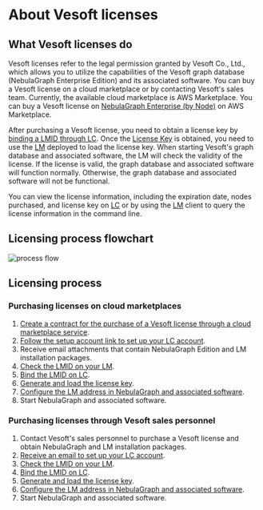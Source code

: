 # About Vesoft licenses

## What Vesoft licenses do

Vesoft licenses refer to the legal permission granted by Vesoft Co., Ltd., which allows you to utilize the capabilities of the Vesoft graph database (NebulaGraph Enterprise Edition) and its associated software. You can buy a Vesoft license on a cloud marketplace or by contacting Vesoft's sales team. Currently, the available cloud marketplace is AWS Marketplace. You can buy a Vesoft license on [NebulaGraph Enterprise (by Node)](https://aws.amazon.com/marketplace/pp/prodview-kvpxjh5b4dfno) on AWS Marketplace.

After purchasing a Vesoft license, you need to obtain a license key by [binding a LMID through LC](2.license-management-suite/2.license-center.md). Once the [License Key](2.license-management-suite/2.license-center.md) is obtained, you need to use the [LM](2.license-management-suite/3.license-manager.md) deployed to load the license key. When starting Vesoft's graph database and associated software, the LM will check the validity of the license. If the license is valid, the graph database and associated software will function normally. Otherwise, the graph database and associated software will not be functional.

You can view the license information, including the expiration date, nodes purchased, and license key on [LC](2.license-management-suite/2.license-center.md) or by using the [LM](2.license-management-suite/3.license-manager.md) client to query the license information in the command line.

## Licensing process flowchart

![process flow](https://docs-cdn.nebula-graph.com.cn/figures/licensing_flowchart_2023-04-28_10-13-38-en.png)

## Licensing process

### Purchasing licenses on cloud marketplaces

1. [Create a contract for the purchase of a Vesoft license through a cloud marketplace service](3.purchase-license.md).
2. [Follow the setup account link to set up your LC account](2.license-management-suite/2.license-center.md).
3. Receive email attachments that contain NebulaGraph Edition and LM installation packages.
4. [Check the LMID on your LM](2.license-management-suite/3.license-manager.md).
5. [Bind the LMID on LC](2.license-management-suite/2.license-center.md).
6. [Generate and load the license key](4.generate-and-load-license-key.md).
7. [Configure the LM address in NebulaGraph and associated software](2.license-management-suite/3.license-manager.md).
8. Start NebulaGraph and associated software.

### Purchasing licenses through Vesoft sales personnel

1. Contact Vesoft's sales personnel to purchase a Vesoft license and obtain NebulaGraph and LM installation packages.
2. [Receive an email to set up your LC account](2.license-management-suite/2.license-center.md).
3. [Check the LMID on your LM](2.license-management-suite/3.license-manager.md).
4. [Bind the LMID on LC](2.license-management-suite/2.license-center.md).
5. [Generate and load the license key](4.generate-and-load-license-key.md).
6. [Configure the LM address in NebulaGraph and associated software](2.license-management-suite/3.license-manager.md).
7. Start NebulaGraph and associated software.







